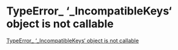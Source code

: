# TypeError_ ‘_IncompatibleKeys‘ object is not callable
[TypeError_ ‘_IncompatibleKeys‘ object is not callable](https://aiwithcloud.com/?p=1399)